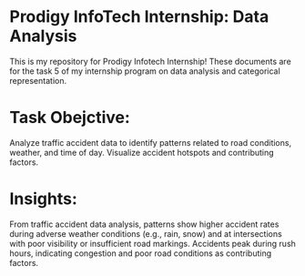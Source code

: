 # Prodigy InfoTech Internship: Data Analysis
This is my repository for Prodigy Infotech Internship! These documents are for the task 5 of my internship program on data analysis and categorical representation.

# Task Obejctive:
Analyze traffic accident data to identify patterns related to road conditions, weather, and time of day. Visualize accident hotspots and contributing factors.

# Insights:
From traffic accident data analysis, patterns show higher accident rates during adverse weather conditions (e.g., rain, snow) and at intersections with poor visibility or insufficient road markings. Accidents peak during rush hours, indicating congestion and poor road conditions as contributing factors.





